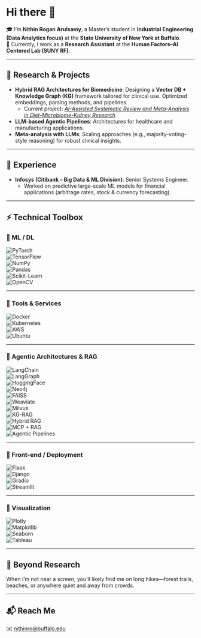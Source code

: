# Hi there 👋  

🎓 I’m **Nithin Rogan Arulsamy**, a Master’s student in **Industrial Engineering (Data Analytics focus)** at the **State University of New York at Buffalo**.  
🔬 Currently, I work as a **Research Assistant** at the **Human Factors–AI Centered Lab (SUNY RF)**.  

---

## 🔎 Research & Projects  
- **Hybrid RAG Architectures for Biomedicine**: Designing a **Vector DB + Knowledge Graph (KG)** framework tailored for clinical use. Optimized embeddings, parsing methods, and pipelines.  
  - Current project: *[AI-Assisted Systematic Review and Meta-Analysis in Diet-Microbiome-Kidney Research](#)*  
- **LLM-based Agentic Pipelines**: Architectures for healthcare and manufacturing applications.  
- **Meta-analysis with LLMs**: Scaling approaches (e.g., majority-voting-style reasoning) for robust clinical insights.  

---

## 💼 Experience  
- **Infosys (Citibank – Big Data & ML Division)**: Senior Systems Engineer.  
  - Worked on predictive large-scale ML models for financial applications (arbitrage rates, stock & currency forecasting).  

---

## ⚡ Technical Toolbox  

### 🔹 ML / DL  
![PyTorch](https://img.shields.io/badge/-PyTorch-EE4C2C?logo=pytorch&logoColor=white)  
![TensorFlow](https://img.shields.io/badge/-TensorFlow-FF6F00?logo=tensorflow&logoColor=white)  
![NumPy](https://img.shields.io/badge/-NumPy-013243?logo=numpy&logoColor=white)  
![Pandas](https://img.shields.io/badge/-Pandas-150458?logo=pandas&logoColor=white)  
![Scikit-Learn](https://img.shields.io/badge/-ScikitLearn-F7931E?logo=scikit-learn&logoColor=white)  
![OpenCV](https://img.shields.io/badge/-OpenCV-5C3EE8?logo=opencv&logoColor=white)  

---

### 🔹 Tools & Services  
![Docker](https://img.shields.io/badge/-Docker-2496ED?logo=docker&logoColor=white)  
![Kubernetes](https://img.shields.io/badge/-Kubernetes-326CE5?logo=kubernetes&logoColor=white)  
![AWS](https://img.shields.io/badge/-AWS-232F3E?logo=amazon-aws&logoColor=white)  
![Ubuntu](https://img.shields.io/badge/-Ubuntu-E95420?logo=ubuntu&logoColor=white)  

---

### 🔹 Agentic Architectures & RAG  
![LangChain](https://img.shields.io/badge/-LangChain-1C3C3C?logo=chainlink&logoColor=white)  
![LangGraph](https://img.shields.io/badge/-LangGraph-4B0082?logo=network&logoColor=white)  
![HuggingFace](https://img.shields.io/badge/-HuggingFace-FFD21E?logo=huggingface&logoColor=black)  
![Neo4j](https://img.shields.io/badge/-Neo4j-018BFF?logo=neo4j&logoColor=white)  
![FAISS](https://img.shields.io/badge/-FAISS-2C2C2C?logo=facebook&logoColor=white)  
![Weaviate](https://img.shields.io/badge/-Weaviate-00A78F?logo=graphql&logoColor=white)  
![Milvus](https://img.shields.io/badge/-Milvus-008272?logo=apache-kafka&logoColor=white)  
![KG-RAG](https://img.shields.io/badge/-KG--RAG-8A2BE2?logo=neo4j&logoColor=white)  
![Hybrid RAG](https://img.shields.io/badge/-Hybrid%20RAG-6A5ACD?logo=knowledgebase&logoColor=white)  
![MCP + RAG](https://img.shields.io/badge/-MCP%20+%20RAG-FF4500?logo=apache-spark&logoColor=white)  
![Agentic Pipelines](https://img.shields.io/badge/-Agentic%20Pipelines-20B2AA?logo=fastapi&logoColor=white)  

---

### 🔹 Front-end / Deployment  
![Flask](https://img.shields.io/badge/-Flask-000000?logo=flask&logoColor=white)  
![Django](https://img.shields.io/badge/-Django-092E20?logo=django&logoColor=white)  
![Gradio](https://img.shields.io/badge/-Gradio-FF8800?logo=python&logoColor=white)  
![Streamlit](https://img.shields.io/badge/-Streamlit-FF4B4B?logo=streamlit&logoColor=white)  

---

### 🔹 Visualization  
![Plotly](https://img.shields.io/badge/-Plotly-3F4F75?logo=plotly&logoColor=white)  
![Matplotlib](https://img.shields.io/badge/-Matplotlib-11557C?logo=python&logoColor=white)  
![Seaborn](https://img.shields.io/badge/-Seaborn-4C9A2A?logo=python&logoColor=white)  
![Tableau](https://img.shields.io/badge/-Tableau-E97627?logo=tableau&logoColor=white)  

---

## 🌱 Beyond Research  
When I’m not near a screen, you’ll likely find me on long hikes—forest trails, beaches, or anywhere quiet and away from crowds.  

---

## 📬 Reach Me  
✉️ [nithinro@buffalo.edu](mailto:nithinro@buffalo.edu)  
